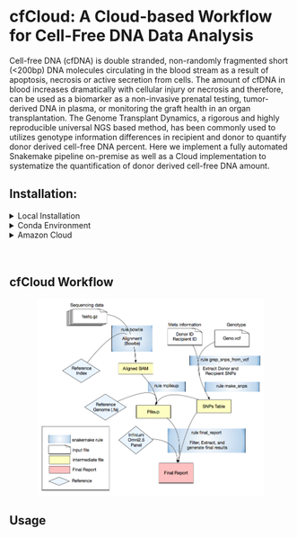 # cfCloud: A Cloud-based Workflow for Cell-Free DNA Data Analysis

Cell-free DNA (cfDNA) is double stranded, non-randomly fragmented short (<200bp) DNA molecules circulating in the blood stream as a result of apoptosis, necrosis or active secretion from cells. The amount of cfDNA in blood increases dramatically with cellular injury or necrosis and therefore, can be used as a biomarker as a non-invasive prenatal testing, tumor-derived DNA in plasma, or monitoring the graft health in an organ transplantation. The Genome Transplant Dynamics, a rigorous and highly reproducible universal NGS based method, has been commonly used to utilizes genotype information differences in recipient and donor to quantify donor derived cell-free DNA percent. Here we implement a fully automated Snakemake pipeline on-premise as well as a Cloud implementation to systematize the quantification of donor derived cell-free DNA amount.


## Installation:
<details>
<summary>
Local Installation
</summary>

<hr size=5 style="display: block; height: 3px;
    border: 0; border-top: 1px solid #ccc;
    margin: 1em 0; padding: 0;"  />

### Local Installation

Tool Prerequisites

- [python=3.7](https://www.python.org/downloads/) 
- [samtools and bcftools](https://samtools.github.io/bcftools/howtos/install.html) 
```
    git clone --branch=develop git://github.com/samtools/htslib.git
    git clone --branch=develop git://github.com/samtools/bcftools.git
    git clone --branch=develop git://github.com/samtools/samtools.git
    cd bcftools; make
    cd ../samtools; make 
```

- [PyVCF](https://pypi.org/project/PyVCF/)
```
pip3 install PyVCF
```
- [pandas](https://pandas.pydata.org/)
```
pip3 install pandas
```
- [snakemake](https://snakemake.readthedocs.io/en/stable/index.html)
```
pip3 install snakemake
```

<hr size=5 style="display: block; height: 3px;
    border: 0; border-top: 1px solid #ccc;
    margin: 1em 0; padding: 0;"  />
<br /><br />

</details>
<details>
<summary>
Conda Environment
</summary>

<hr size=5 style="display: block; height: 3px;
    border: 0; border-top: 1px solid #ccc;
    margin: 1em 0; padding: 0;"  />

### Conda Environment

Download an installer for Python v3. (cfCloud requires python=3.7)

distribution  | instructions
---- | ----
[Anaconda](https://www.anaconda.com/products/individual#download-section) | Current version "Python 3.7 version"
[Miniconda](https://repo.anaconda.com/miniconda/) | Download the `Miniconda3-latest-*` installer based on your operating system

Run the installer file.  Depends on. your OS. It may be an executable installer or run from the command-line: `bash INSTALLER.sh` . Please see the instruction provided with the installer.

Tool Prerequisites
```shell
conda install -c anaconda pandas
conda install -c bioconda snakemake
conda install -c bioconda bcftools
conda install -c bioconda samtools
conda install -c bioconda pyvcf
```


<hr size=5 style="display: block; height: 3px;
    border: 0; border-top: 1px solid #ccc;
    margin: 1em 0; padding: 0;"  />
<br /><br />

</details>
<details>
<summary>
Amazon Cloud
</summary>

<hr size=5 style="display: block; height: 3px;
    border: 0; border-top: 1px solid #ccc;
    margin: 1em 0; padding: 0;"  />

### Amazon Cloud



<<hr size=5 style="display: block; height: 3px;
    border: 0; border-top: 1px solid #ccc;
    margin: 1em 0; padding: 0;"  />
<br /><br />

</details>
<br /><br />

## cfCloud Workflow 

<p align="center">
  <img src="figure/cfCloud.png" width="80%" height="80%" title="cfCloud workflow">
</p>


## Usage




 
